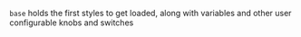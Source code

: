 `base` holds the first styles to get loaded, along with variables and other user
configurable knobs and switches
